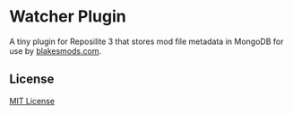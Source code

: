 # Watcher Plugin

A tiny plugin for Reposilite 3 that stores mod file metadata in MongoDB for use by [blakesmods.com](https://blakesmods.com).

## License

[MIT License](./LICENSE)
